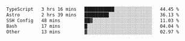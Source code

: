<!--START_SECTION:waka-->

```txt
TypeScript   3 hrs 16 mins   ███████████░░░░░░░░░░░░░░   44.45 %
Astro        2 hrs 39 mins   █████████░░░░░░░░░░░░░░░░   36.13 %
SSH Config   48 mins         ██▓░░░░░░░░░░░░░░░░░░░░░░   11.03 %
Bash         17 mins         █░░░░░░░░░░░░░░░░░░░░░░░░   04.04 %
Other        13 mins         ▓░░░░░░░░░░░░░░░░░░░░░░░░   02.97 %
```

<!--END_SECTION:waka-->
